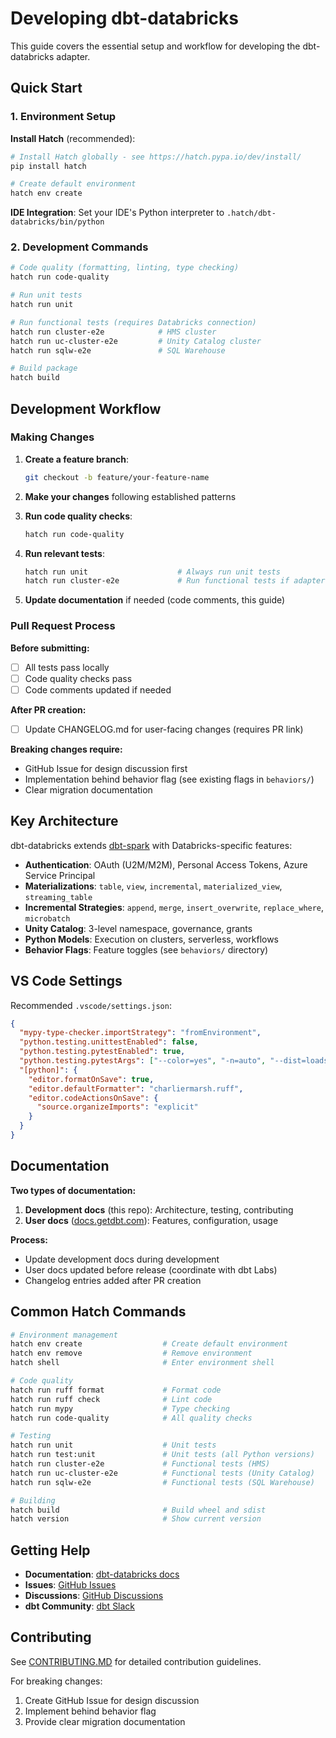# Developing dbt-databricks

This guide covers the essential setup and workflow for developing the dbt-databricks adapter.

## Quick Start

### 1. Environment Setup

**Install Hatch** (recommended):

```bash
# Install Hatch globally - see https://hatch.pypa.io/dev/install/
pip install hatch

# Create default environment
hatch env create
```

**IDE Integration**:
Set your IDE's Python interpreter to `.hatch/dbt-databricks/bin/python`

### 2. Development Commands

```bash
# Code quality (formatting, linting, type checking)
hatch run code-quality

# Run unit tests
hatch run unit

# Run functional tests (requires Databricks connection)
hatch run cluster-e2e            # HMS cluster
hatch run uc-cluster-e2e         # Unity Catalog cluster
hatch run sqlw-e2e               # SQL Warehouse

# Build package
hatch build
```

## Development Workflow

### Making Changes

1. **Create a feature branch**:

   ```bash
   git checkout -b feature/your-feature-name
   ```

2. **Make your changes** following established patterns

3. **Run code quality checks**:

   ```bash
   hatch run code-quality
   ```

4. **Run relevant tests**:

   ```bash
   hatch run unit                    # Always run unit tests
   hatch run cluster-e2e             # Run functional tests if adapter changes
   ```

5. **Update documentation** if needed (code comments, this guide)

### Pull Request Process

**Before submitting:**

- [ ] All tests pass locally
- [ ] Code quality checks pass
- [ ] Code comments updated if needed

**After PR creation:**

- [ ] Update CHANGELOG.md for user-facing changes (requires PR link)

**Breaking changes require:**

- GitHub Issue for design discussion first
- Implementation behind behavior flag (see existing flags in `behaviors/`)
- Clear migration documentation

## Key Architecture

dbt-databricks extends [dbt-spark](https://github.com/dbt-labs/dbt-spark) with Databricks-specific features:

- **Authentication**: OAuth (U2M/M2M), Personal Access Tokens, Azure Service Principal
- **Materializations**: `table`, `view`, `incremental`, `materialized_view`, `streaming_table`
- **Incremental Strategies**: `append`, `merge`, `insert_overwrite`, `replace_where`, `microbatch`
- **Unity Catalog**: 3-level namespace, governance, grants
- **Python Models**: Execution on clusters, serverless, workflows
- **Behavior Flags**: Feature toggles (see `behaviors/` directory)

## VS Code Settings

Recommended `.vscode/settings.json`:

```json
{
  "mypy-type-checker.importStrategy": "fromEnvironment",
  "python.testing.unittestEnabled": false,
  "python.testing.pytestEnabled": true,
  "python.testing.pytestArgs": ["--color=yes", "-n=auto", "--dist=loadscope"],
  "[python]": {
    "editor.formatOnSave": true,
    "editor.defaultFormatter": "charliermarsh.ruff",
    "editor.codeActionsOnSave": {
      "source.organizeImports": "explicit"
    }
  }
}
```

## Documentation

**Two types of documentation:**

1. **Development docs** (this repo): Architecture, testing, contributing
2. **User docs** ([docs.getdbt.com](https://docs.getdbt.com)): Features, configuration, usage

**Process:**

- Update development docs during development
- User docs updated before release (coordinate with dbt Labs)
- Changelog entries added after PR creation

## Common Hatch Commands

```bash
# Environment management
hatch env create                  # Create default environment
hatch env remove                  # Remove environment
hatch shell                       # Enter environment shell

# Code quality
hatch run ruff format             # Format code
hatch run ruff check              # Lint code
hatch run mypy                    # Type checking
hatch run code-quality            # All quality checks

# Testing
hatch run unit                    # Unit tests
hatch run test:unit               # Unit tests (all Python versions)
hatch run cluster-e2e             # Functional tests (HMS)
hatch run uc-cluster-e2e          # Functional tests (Unity Catalog)
hatch run sqlw-e2e                # Functional tests (SQL Warehouse)

# Building
hatch build                       # Build wheel and sdist
hatch version                     # Show current version
```

## Getting Help

- **Documentation**: [dbt-databricks docs](https://docs.getdbt.com/docs/core/connect-data-platform/databricks-setup)
- **Issues**: [GitHub Issues](https://github.com/databricks/dbt-databricks/issues)
- **Discussions**: [GitHub Discussions](https://github.com/databricks/dbt-databricks/discussions)
- **dbt Community**: [dbt Slack](https://www.getdbt.com/community/join-the-community/)

## Contributing

See [CONTRIBUTING.MD](../CONTRIBUTING.MD) for detailed contribution guidelines.

For breaking changes:

1. Create GitHub Issue for design discussion
2. Implement behind behavior flag
3. Provide clear migration documentation
